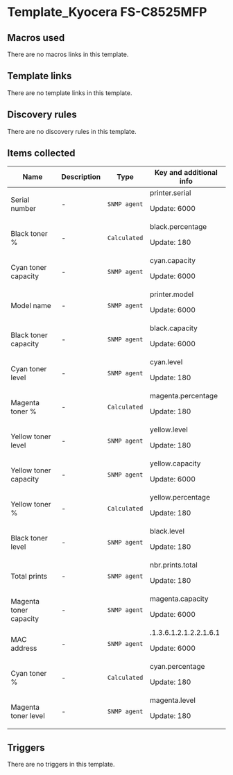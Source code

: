 # Template_Kyocera FS-C8525MFP

## Macros used

There are no macros links in this template.

## Template links

There are no template links in this template.

## Discovery rules

There are no discovery rules in this template.

## Items collected

|Name|Description|Type|Key and additional info|
|----|-----------|----|----|
|Serial number|<p>-</p>|`SNMP agent`|printer.serial<p>Update: 6000</p>|
|Black toner %|<p>-</p>|`Calculated`|black.percentage<p>Update: 180</p>|
|Cyan toner capacity|<p>-</p>|`SNMP agent`|cyan.capacity<p>Update: 6000</p>|
|Model name|<p>-</p>|`SNMP agent`|printer.model<p>Update: 6000</p>|
|Black toner capacity|<p>-</p>|`SNMP agent`|black.capacity<p>Update: 6000</p>|
|Cyan toner level|<p>-</p>|`SNMP agent`|cyan.level<p>Update: 180</p>|
|Magenta toner %|<p>-</p>|`Calculated`|magenta.percentage<p>Update: 180</p>|
|Yellow toner level|<p>-</p>|`SNMP agent`|yellow.level<p>Update: 180</p>|
|Yellow toner capacity|<p>-</p>|`SNMP agent`|yellow.capacity<p>Update: 6000</p>|
|Yellow toner %|<p>-</p>|`Calculated`|yellow.percentage<p>Update: 180</p>|
|Black toner level|<p>-</p>|`SNMP agent`|black.level<p>Update: 180</p>|
|Total prints|<p>-</p>|`SNMP agent`|nbr.prints.total<p>Update: 180</p>|
|Magenta toner capacity|<p>-</p>|`SNMP agent`|magenta.capacity<p>Update: 6000</p>|
|MAC address|<p>-</p>|`SNMP agent`|.1.3.6.1.2.1.2.2.1.6.1<p>Update: 6000</p>|
|Cyan toner %|<p>-</p>|`Calculated`|cyan.percentage<p>Update: 180</p>|
|Magenta toner level|<p>-</p>|`SNMP agent`|magenta.level<p>Update: 180</p>|
## Triggers

There are no triggers in this template.

